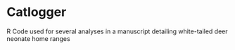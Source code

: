 # Catlogger
R Code used for several analyses in a manuscript detailing white-tailed deer neonate home ranges
